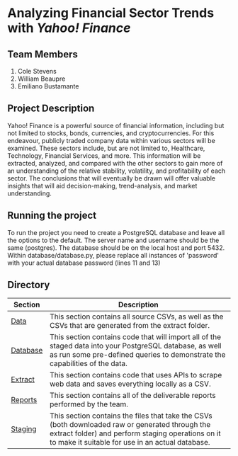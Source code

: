 # Analyzing Financial Sector Trends with <i>Yahoo! Finance</i>

## Team Members
1. Cole Stevens
2. William Beaupre
3. Emiliano Bustamante

## Project Description
Yahoo! Finance is a powerful source of financial information, including but not limited to stocks, bonds, currencies,
and cryptocurrencies. For this endeavour, publicly traded company data within various sectors will be examined. These sectors
include, but are not limited to, Healthcare, Technology, Financial Services, and more. This information will be
extracted, analyzed, and compared with the other sectors to gain more of an understanding of the relative
stability, volatility, and profitability of each sector. The conclusions that will eventually be drawn will offer valuable
insights that will aid decision-making, trend-analysis, and market understanding.

## Running the project
To run the project you need to create a PostgreSQL database and leave all the options to the default. The server name and 
username should be the same (postgres). The database should be on the local host and port 5432. Within database/database.py, 
please replace all instances of 'password' with your actual database password (lines 11 and 13)

## Directory

| Section                | Description                                                                                            |
|------------------------|--------------------------------------------------------------------------------------------------------|
| [Data](./data)         | This section contains all source CSVs, as well as the CSVs that are generated from the extract folder. |
| [Database](./database) | This section contains code that will import all of the staged data into your PostgreSQL database, as well as run some pre-defined queries to demonstrate the capabilities of the data. |
| [Extract](./extract)   | This section contains code that uses APIs to scrape web data and saves everything locally as a CSV. |
| [Reports](./reports)   | This section contains all of the deliverable reports performed by the team.                             |
| [Staging](./staging)   | This section contains the files that take the CSVs (both downloaded raw or generated through the extract folder) and perform staging operations on it to make it suitable for use in an actual database. |

